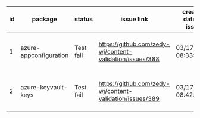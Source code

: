 
| id | package | status | issue link | created date of issue | update date of issue | run date of pipeline | pipeline run link |
|----|---------|--------|------------|-----------------------|----------------------| ---------------------| ----------------- |
| 1 | azure-appconfiguration | Test fail | https://github.com/zedy-wj/content-validation/issues/388 | 03/17/2025 08:33:04 | 03/24/2025 06:06:21 | 4/7/2025 10:08:25 AM | https://dev.azure.com/v-wenjyu/content-validation-automation/_build/results?buildId=23 |
| 2 | azure-keyvault-keys | Test fail | https://github.com/zedy-wj/content-validation/issues/389 | 03/17/2025 08:42:12 | 04/07/2025 10:02:42 | 4/7/2025 10:08:25 AM | https://dev.azure.com/v-wenjyu/content-validation-automation/_build/results?buildId=23 |